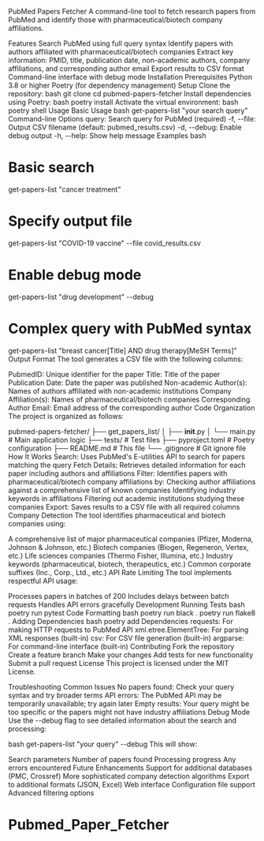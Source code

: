 PubMed Papers Fetcher
A command-line tool to fetch research papers from PubMed and identify those with pharmaceutical/biotech company affiliations.

Features
Search PubMed using full query syntax
Identify papers with authors affiliated with pharmaceutical/biotech companies
Extract key information: PMID, title, publication date, non-academic authors, company affiliations, and corresponding author email
Export results to CSV format
Command-line interface with debug mode
Installation
Prerequisites
Python 3.8 or higher
Poetry (for dependency management)
Setup
Clone the repository:
bash
git clone <repository-url>
cd pubmed-papers-fetcher
Install dependencies using Poetry:
bash
poetry install
Activate the virtual environment:
bash
poetry shell
Usage
Basic Usage
bash
get-papers-list "your search query"
Command-line Options
query: Search query for PubMed (required)
-f, --file: Output CSV filename (default: pubmed_results.csv)
-d, --debug: Enable debug output
-h, --help: Show help message
Examples
bash
# Basic search
get-papers-list "cancer treatment"

# Specify output file
get-papers-list "COVID-19 vaccine" --file covid_results.csv

# Enable debug mode
get-papers-list "drug development" --debug

# Complex query with PubMed syntax
get-papers-list "breast cancer[Title] AND drug therapy[MeSH Terms]"
Output Format
The tool generates a CSV file with the following columns:

PubmedID: Unique identifier for the paper
Title: Title of the paper
Publication Date: Date the paper was published
Non-academic Author(s): Names of authors affiliated with non-academic institutions
Company Affiliation(s): Names of pharmaceutical/biotech companies
Corresponding Author Email: Email address of the corresponding author
Code Organization
The project is organized as follows:

pubmed-papers-fetcher/
├── get_papers_list/
│   ├── __init__.py
│   └── main.py          # Main application logic
├── tests/               # Test files
├── pyproject.toml       # Poetry configuration
├── README.md           # This file
└── .gitignore          # Git ignore file
How It Works
Search: Uses PubMed's E-utilities API to search for papers matching the query
Fetch Details: Retrieves detailed information for each paper including authors and affiliations
Filter: Identifies papers with pharmaceutical/biotech company affiliations by:
Checking author affiliations against a comprehensive list of known companies
Identifying industry keywords in affiliations
Filtering out academic institutions studying these companies
Export: Saves results to a CSV file with all required columns
Company Detection
The tool identifies pharmaceutical and biotech companies using:

A comprehensive list of major pharmaceutical companies (Pfizer, Moderna, Johnson & Johnson, etc.)
Biotech companies (Biogen, Regeneron, Vertex, etc.)
Life sciences companies (Thermo Fisher, Illumina, etc.)
Industry keywords (pharmaceutical, biotech, therapeutics, etc.)
Common corporate suffixes (Inc., Corp., Ltd., etc.)
API Rate Limiting
The tool implements respectful API usage:

Processes papers in batches of 200
Includes delays between batch requests
Handles API errors gracefully
Development
Running Tests
bash
poetry run pytest
Code Formatting
bash
poetry run black .
poetry run flake8 .
Adding Dependencies
bash
poetry add <package-name>
Dependencies
requests: For making HTTP requests to PubMed API
xml.etree.ElementTree: For parsing XML responses (built-in)
csv: For CSV file generation (built-in)
argparse: For command-line interface (built-in)
Contributing
Fork the repository
Create a feature branch
Make your changes
Add tests for new functionality
Submit a pull request
License
This project is licensed under the MIT License.

Troubleshooting
Common Issues
No papers found: Check your query syntax and try broader terms
API errors: The PubMed API may be temporarily unavailable; try again later
Empty results: Your query might be too specific or the papers might not have industry affiliations
Debug Mode
Use the --debug flag to see detailed information about the search and processing:

bash
get-papers-list "your query" --debug
This will show:

Search parameters
Number of papers found
Processing progress
Any errors encountered
Future Enhancements
Support for additional databases (PMC, Crossref)
More sophisticated company detection algorithms
Export to additional formats (JSON, Excel)
Web interface
Configuration file support
Advanced filtering options
# Pubmed_Paper_Fetcher
